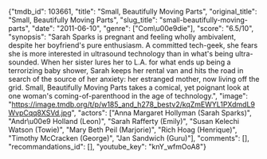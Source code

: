 {"tmdb_id": 103661, "title": "Small, Beautifully Moving Parts", "original_title": "Small, Beautifully Moving Parts", "slug_title": "small-beautifully-moving-parts", "date": "2011-06-10", "genre": ["Com\u00e9die"], "score": "6.5/10", "synopsis": "Sarah Sparks is pregnant and feeling wholly ambivalent, despite her boyfriend's pure enthusiasm.  A committed tech-geek, she fears she is more interested in ultrasound technology than in what's being ultra-sounded.  When her sister lures her to L.A. for what ends up being a terrorizing baby shower, Sarah keeps her rental van and hits the road in search of the source of her anxiety: her estranged mother, now living off the grid.  Small, Beautifully Moving Parts takes a comical, yet poignant look at one woman's coming-of-parenthood in the age of technology.", "image": "https://image.tmdb.org/t/p/w185_and_h278_bestv2/kqZmEWYL1PXdmdL9WvpCqq8XSVd.jpg", "actors": ["Anna Margaret Hollyman (Sarah Sparks)", "Andr\u00e9 Holland (Leon)", "Sarah Rafferty (Emily)", "Susan Kelechi Watson (Towie)", "Mary Beth Peil (Marjorie)", "Rich Hoag (Henrique)", "Timothy McCracken (George)", "Jan Sandwich (Guru)"], "comments": [], "recommandations_id": [], "youtube_key": "knY_wfmOoA8"}